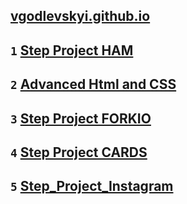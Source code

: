 ## [vgodlevskyi.github.io](https://vgodlevskyi.github.io)
## `1` [Step Project HAM](https://vgodlevskyi.github.io/StepProject_HAM)
## `2` [Advanced Html and CSS](https://vgodlevskyi.github.io/Advanced_Html_and_CSS)
## `3` [Step Project FORKIO](https://vgodlevskyi.github.io/StepProject_Forkio)
## `4` [Step Project CARDS](https://vgodlevskyi.github.io/StepProject_Cards)
## `5` [Step_Project_Instagram](https://stepproject-instagram-frontend.herokuapp.com/)
